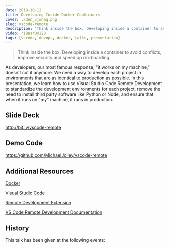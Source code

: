 ```yaml
---
date: 2019-10-12
title: Developing Inside Docker Containers
cover: ./dnn_vjwhaq.png
slug: vscode-remote
description: "Think inside the box. Developing inside a container to avoid conflicts, improve security and speed up on-boarding"
video: rIBasrQy228
tags: [vscode, devops, docker, talks, presentation]
---
```


> Think inside the box. Developing inside a container to avoid conflicts, improve security and speed up on-boarding.

As developers, our most famous response, "it works on my machine," doesn't cut it anymore. We need a way to develop each project in environments that are as identical to production as possible. In this presentation, we learn how to use Visual Studio Code Remote Development to standardize the development environments for each project, remove the need to install third party software like Python or Node, and ensure that when it runs on "my" machine, it runs in production.

## Slide Deck

<a href="http://bit.ly/vscode-remote" target="_blank">http://bit.ly/vscode-remote</a>

## Demo Code

<a href="https://github.com/MichaelJolley/vscode-remote" target="_blank">https://github.com/MichaelJolley/vscode-remote</a>

## Additional Resources

<a href="https://www.docker.com/" target="_blank">Docker</a>

<a href="https://code.visualstudio.com/" target="_blank">Visual Studio Code</a>

<a href="https://marketplace.visualstudio.com/items?itemName=ms-vscode-remote.vscode-remote-extensionpack" target="_blank">Remote Development Extension</a>

<a href="https://code.visualstudio.com/docs/remote/remote-overview" target="_blank">VS Code Remote Development Documentation</a>

## History

This talk has been given at the following events:
